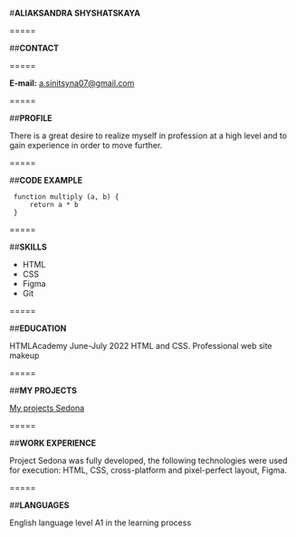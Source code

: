 #**ALIAKSANDRA SHYSHATSKAYA**

=====

##**CONTACT**

=====

**E-mail:** a.sinitsyna07@gmail.com

=====

##**PROFILE**

There is a great desire to realize myself in profession at a high level and to gain experience in order to move further.

=====

##**CODE EXAMPLE**

   ```
    function multiply (a, b) {
        return a * b
    }
   ```

=====   

##**SKILLS**

* HTML
* CSS
* Figma
* Git

=====

##**EDUCATION**

HTMLAcademy June-July 2022
HTML and CSS. Professional web site makeup

=====

##**MY PROJECTS**

[My projects Sedona](https://sinichka22.github.io/my_projects/Sedona/)

=====

##**WORK EXPERIENCE**

Project Sedona was fully developed, the following technologies were used for execution: HTML, CSS, cross-platform and pixel-perfect layout, Figma.

=====

##**LANGUAGES**

English language level A1
in the learning process